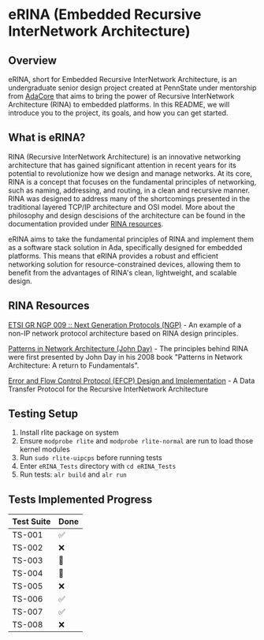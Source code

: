 # eRINA (Embedded Recursive InterNetwork Architecture)

## Overview
eRINA, short for Embedded Recursive InterNetwork Architecture, is an undergraduate senior design project created at PennState under mentorship from [AdaCore](https://www.adacore.com/) that aims to bring the power of Recursive InterNetwork Architecture (RINA) to embedded platforms. In this README, we will introduce you to the project, its goals, and how you can get started.

## What is eRINA?
RINA (Recursive InterNetwork Architecture) is an innovative networking architecture that has gained significant attention in recent years for its potential to revolutionize how we design and manage networks. At its core, RINA is a concept that focuses on the fundamental principles of networking, such as naming, addressing, and routing, in a clean and recursive manner. RINA was designed to address many of the shortcomings presented in the traditional layered TCP/IP architecture and OSI model. More about the philosophy and design descisions of the architecture can be found in the documentation provided under [RINA resources](#rina-resources).

eRINA aims to take the fundamental principles of RINA and implement them as a software stack solution in Ada, specifically designed for embedded platforms. This means that eRINA provides a robust and efficient networking solution for resource-constrained devices, allowing them to benefit from the advantages of RINA's clean, lightweight, and scalable design.

## RINA Resources
[ETSI GR NGP 009 :: Next Generation Protocols (NGP)](https://www.etsi.org/deliver/etsi_gr/NGP/001_099/009/01.01.01_60/gr_ngp009v010101p.pdf) - An example of a non-IP network protocol architecture based on RINA design principles.

[Patterns in Network Architecture (John Day)](https://www.oreilly.com/library/view/patterns-in-network/9780132252423/) - The principles behind RINA were first presented by John Day in his 2008 book "Patterns in Network Architecture: A return to Fundamentals".

[Error and Flow Control Protocol (EFCP) Design and Implementation](https://ieeexplore.ieee.org/document/8685905) - A Data Transfer Protocol for the Recursive InterNetwork Architecture

## Testing Setup
1. Install rlite package on system
2. Ensure `modprobe rlite` and `modprobe rlite-normal` are run to load those kernel modules
3. Run `sudo rlite-uipcps` before running tests
4. Enter `eRINA_Tests` directory with `cd eRINA_Tests`
5. Run tests: `alr build` and `alr run`

## Tests Implemented Progress

| Test Suite | Done |
| ---------- | ---- |
| TS-001 | :white_check_mark: |
| TS-002 | :x: |
| TS-003 | :construction: |
| TS-004 | :construction: |
| TS-005 | :x: |
| TS-006 | :white_check_mark: |
| TS-007 | :white_check_mark: |
| TS-008 | :x: |